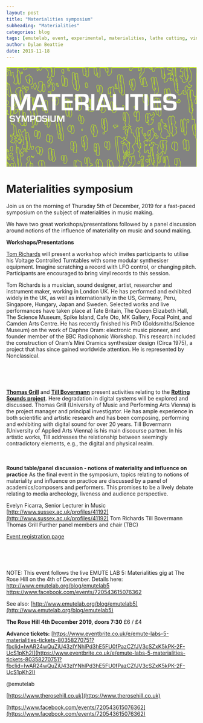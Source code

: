 ```yaml
---
layout: post
title: "Materialities symposium"
subheading: "Materialities"
categories: blog
tags: [emutelab, event, experimental, materialities, lathe cutting, vinyl]
author: Dylan Beattie
date: 2019-11-18
---
```



![emutemat](/img/emutemat.jpg)



<h1>Materialities symposium</h1>


Join us on the morning of Thursday 5th of December, 2019 for a fast-paced symposium on the subject of materialities in music making.


We have two great workshops/presentations followed by a panel discussion around notions of the influence of materiality on music and sound making.


<b>Workshops/Presentations</b>

[Tom Richards](https://trsound.bandcamp.com/) will present a workshop which invites participants to utilise his Voltage Controlled Turntables with some modular synthesiser equipment. Imagine scratching a record with LFO control, or changing pitch. 
Participants are encouraged to bring vinyl records to this session. 


Tom Richards is a musician, sound designer, artist, researcher and instrument maker, working in London UK. He has performed and exhibited widely in the UK, as well as internationally in the US, Germany, Peru, Singapore, Hungary, Japan and Sweden. Selected works and live performances have taken place at Tate Britain, The Queen Elizabeth Hall, The Science Museum, Spike Island, Cafe Oto, MK Gallery, Focal Point, and Camden Arts Centre. He has recently finished his PhD (Goldsmiths/Science Museum) on the work of Daphne Oram: electronic music pioneer, and founder member of the BBC Radiophonic Workshop. This research included the construction of Oram’s Mini Oramics synthesizer design (Circa 1975), a project that has since gained worldwide attention. He is represented by Nonclassical.

<br>
<br>
<br>


<b>[Thomas Grill](http://grrrr.org/)</b> and <b>[Till Bovermann](http://tai-studio.org/)</b> present activities relating to the <b>[Rotting Sounds project](https://rottingsounds.org/)</b>. Here degradation in digital systems will be explored and discussed. 
Thomas Grill (University of Music and Performing Arts Vienna) is the project manager and principal investigator. He has ample experience in both scientific and artistic research and has been composing, performing and exhibiting with digital sound for over 20 years.
Till Bovermann (University of Applied Arts Vienna) is his main discourse partner. In his artistic works, Till addresses the relationship between seemingly contradictory elements, e.g., the digital and physical realm.
<br>
<br>
<br>

<b>Round table/panel discussion - notions of materiality and influence on practice</b>
As the final event in the symposium, topics relating to notions of materiality and influence on practice are discussed by a panel of academics/composers and performers. This promises to be a lively debate relating to media archeology, liveness and audience perspective.

Evelyn Ficarra, Senior Lecturer in Music  [http://www.sussex.ac.uk/profiles/41192](http://www.sussex.ac.uk/profiles/41192)
Tom Richards
Till Bovermann
Thomas Grill
Further panel members and chair (TBC)


[Event registration page](https://www.eventbrite.co.uk/e/materialities-emute-lab-music-symposium-tickets-82606421029)

<br>
<br>
<br>

NOTE:
This event follows the live EMUTE LAB 5: Materialities gig at The Rose Hill on the 4th of December. Details here: 
http://www.emutelab.org/blog/emutelab5
https://www.facebook.com/events/720543615076362



See also:
[http://www.emutelab.org/blog/emutelab5](http://www.emutelab.org/blog/emutelab5)

<b>The Rose Hill 4th December 2019, doors 7:30</b>
£6 / £4

<b>Advance tickets:</b> [https://www.eventbrite.co.uk/e/emute-labs-5-materialities-tickets-80358270751?fbclid=IwAR24wQuZiU43zIYNhlPd3hE5FU0fPazCZfJV3cSZxK5kPK-2F-UcS1pKh2I](https://www.eventbrite.co.uk/e/emute-labs-5-materialities-tickets-80358270751?fbclid=IwAR24wQuZiU43zIYNhlPd3hE5FU0fPazCZfJV3cSZxK5kPK-2F-UcS1pKh2I)

@emutelab



[https://www.therosehill.co.uk](https://www.therosehill.co.uk)

[https://www.facebook.com/events/720543615076362](https://www.facebook.com/events/720543615076362)